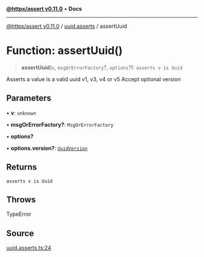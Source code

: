 [**@httpx/assert v0.11.0**](../../README.md) • **Docs**

***

[@httpx/assert v0.11.0](../../README.md) / [uuid.asserts](../README.md) / assertUuid

# Function: assertUuid()

> **assertUuid**(`v`, `msgOrErrorFactory`?, `options`?): `asserts v is Uuid`

Asserts a value is a valid uuid v1, v3, v4 or v5
Accept optional version

## Parameters

• **v**: `unknown`

• **msgOrErrorFactory?**: `MsgOrErrorFactory`

• **options?**

• **options.version?**: [`UuidVersion`](../../uuid.types/type-aliases/UuidVersion.md)

## Returns

`asserts v is Uuid`

## Throws

TypeError

## Source

[uuid.asserts.ts:24](https://github.com/belgattitude/httpx/blob/87fb49862cf7e06acc8e0c35f7b115413ff3c6fe/packages/assert/src/uuid.asserts.ts#L24)
